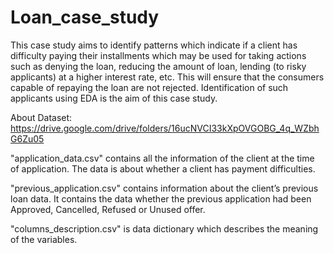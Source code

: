 # Loan_case_study
This case study aims to identify patterns which indicate if a client has difficulty paying their installments which may be used for taking actions such as denying the loan, reducing the amount of loan, lending (to risky applicants) at a higher interest rate, etc. This will ensure that the consumers capable of repaying the loan are not rejected. Identification of such applicants using EDA is the aim of this case study.

About Dataset: https://drive.google.com/drive/folders/16ucNVCI33kXpOVGOBG_4q_WZbhG6Zu05

"application_data.csv" contains all the information of the client at the time of application. The data is about whether a client has payment difficulties.

"previous_application.csv" contains information about the client’s previous loan data. It contains the data whether the previous application had been Approved, Cancelled, Refused or Unused offer.

"columns_description.csv" is data dictionary which describes the meaning of the variables.
